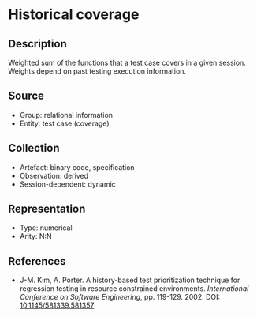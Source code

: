 # Historical coverage

## Description

Weighted sum of the functions that a test case covers in a given session. Weights depend on past testing execution information.

## Source

* Group: relational information
* Entity: test case (coverage)

## Collection

* Artefact: binary code, specification
* Observation: derived
* Session-dependent: dynamic

## Representation

* Type: numerical
* Arity: N:N

## References

* J-M. Kim, A. Porter. A history-based test prioritization technique for regression testing in resource constrained environments. *International Conference on Software Engineering*, pp. 119-129. 2002. DOI: [10.1145/581339.581357](https://www.doi.org/10.1145/581339.581357)
